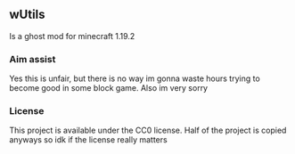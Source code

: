 ## wUtils

Is a ghost mod for minecraft 1.19.2

### Aim assist 

Yes this is unfair, but there is no way im gonna waste hours trying to become good in some block game.
Also im very sorry

### License

This project is available under the CC0 license.
Half of the project is copied anyways so idk if the license really matters
